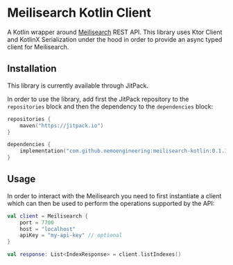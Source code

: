 # Meilisearch Kotlin Client

A Kotlin wrapper around [Meilisearch](https://github.com/meilisearch/meilisearch) REST API. This library uses Ktor
Client and KotlinX Serialization under the hood in order to provide an async typed client for Meilisearch.

## Installation

This library is currently available through JitPack.

In order to use the library, add first the JitPack repository to the `repositories` block and then the dependency to
the `dependencies` block:

```kotlin
repositories {
    maven("https://jitpack.io")
}

dependencies {
    implementation("com.github.nemoengineering:meilisearch-kotlin:0.1.1")
}
```

## Usage

In order to interact with the Meilisearch you need to first instantiate a client which can then be used to perform the
operations supported by the API:

```kotlin
val client = Meilisearch {
    port = 7700
    host = "localhost"
    apiKey = "my-api-key" // optional
}

val response: List<IndexResponse> = client.listIndexes()
```
